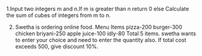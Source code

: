 1.Input two integers m and n.If m is greater than n return 0 else Calculate the sum of cubes of integers from m to n.

2. Swetha is ordering online food.
Menu Items
pizza-200
burger-300
chicken briyani-250
apple juice-100
idly-80
Total 5 items. swetha wants to enter your choice and need to enter the quantity also. If total cost exceeds 500, give discount 10%.

